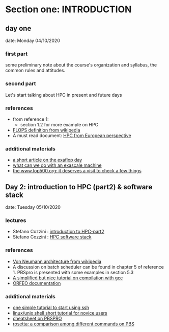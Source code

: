# Section one: INTRODUCTION

## day one 
date: Monday 04/10/2020

### first part
some preliminary note about the course's organization and syllabus, the common rules and attitudes.

### second part
Let's start talking about HPC in present and future days

### references
  
 - from reference 1: 
     - section 1.2 for more example on HPC 
 - [FLOPS definition from wikipedia](https://en.wikipedia.org/wiki/FLOPS)
 - A must read document: [HPC from European perspective](https://ec.europa.eu/digital-single-market/en/high-performance-computing)


### additional materials 

 - [a short article on the exaflop day](https://nationaldaycalendar.com/national-exascale-day-october-18/)
 - [what can we do with an exascale machine](https://www.hpe.com/us/en/insights/articles/whats-with-the-18-zeros-2009.html)
 - [the www.top500.org: it deserves a visit to check a few things](https://www.top500.org)
 

## Day 2: introduction  to  HPC (part2) & software stack  
date: Tuesday 05/10/2020

### lectures
 - Stefano Cozzini : [introduction to HPC-part2](lecture02-intro-toHPC-part2.pdf)
 - Stefano Cozzini : [HPC software stack ](lecture03-HPCsoftware-stack.pdf)

### references
  
 - [Von Neumann architecture from wikipedia](https://en.wikipedia.org/wiki/Von_Neumann_architecture) 
 - A discussion on batch scheduler can be found in chapter 5 of reference 1. PBSpro is presented with some examples in section 5.3
 - [A simplified but nice tutorial on compilation with gcc ](https://medium.com/@salmenzouari/how-to-compile-and-run-c-program-in-linux-using-gcc-b58ab78a5f53)
 - [ORFEO documentation](https://orfeo-documentation.readthedocs.io/en/latest/)

### additional materials 

 - [one simple tutorial to start using ssh](https://www.ssh.com/ssh/command/)
 - [linux/unix shell short tutorial for novice users](http://swcarpentry.github.io/shell-novice/)
 - [cheatsheet on PBSPRO](pbs-professional-cheat-sheet.pdf)
 - [rosetta: a comparison among different commands on PBS](rosetta.pdf)
 

